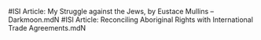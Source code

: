 #ISI
Article: My Struggle against the Jews, by Eustace Mullins – Darkmoon.mdN
#ISI
Article: Reconciling Aboriginal Rights with International Trade Agreements.mdN
